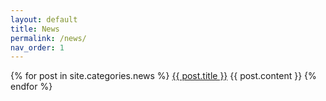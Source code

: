 ```yaml
---
layout: default
title: News
permalink: /news/
nav_order: 1
---
```


{% for post in site.categories.news %}
<a href="{{ site.baseurl }}{{ post.url }}">{{ post.title }}</a>
{{ post.content }}
{% endfor %}
